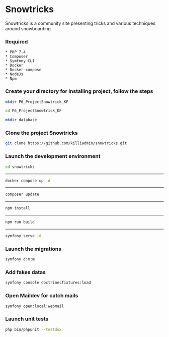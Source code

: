 # Snowtricks

Snowtricks is a community site presenting tricks and various techniques around snowboarding 

### Required

    * PHP 7.4
    * Composer   
    * Symfony CLI
    * Docker
    * Docker-compose
    * NodeJs
    * Npm

### Create your directory for installing project, follow the steps

```bash
mkdir P6_ProjectSnowtrick_KF

cd P6_ProjectSnowtrick_KF

mkdir database
```

### Clone the project Snowtricks

```bash
git clone https://github.com/killiadmin/snowtricks.git
```

### Launch the development environment

```bash
cd snowtricks
```
---
```bash
docker compose up -d
```
---
```bash
composer update 
```
---
```bash
npm install
```
---
```bash
npm run build
```
---
```bash
symfony serve -d
```

### Launch the migrations

```bash
symfony d:m:m
```

### Add fakes datas

```bash
symfony console doctrine:fixtures:load
```

### Open Maildev for catch mails

```bash
symfony open:local:webmail
```

### Launch unit tests

```bash
php bin/phpunit --testdox
```
